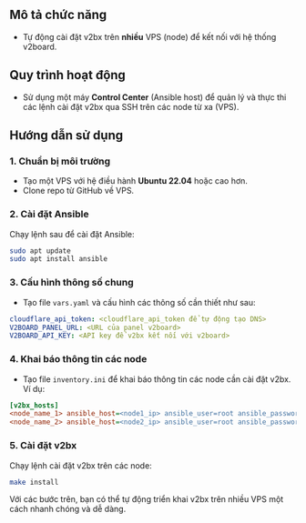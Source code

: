 ## Mô tả chức năng

- Tự động cài đặt v2bx trên **nhiều** VPS (node) để kết nối với hệ thống v2board.

## Quy trình hoạt động

- Sử dụng một máy **Control Center** (Ansible host) để quản lý và thực thi các lệnh cài đặt v2bx qua SSH trên các node từ xa (VPS).

## Hướng dẫn sử dụng

### 1. Chuẩn bị môi trường

- Tạo một VPS với hệ điều hành **Ubuntu 22.04** hoặc cao hơn.
- Clone repo từ GitHub về VPS.

### 2. Cài đặt Ansible

Chạy lệnh sau để cài đặt Ansible:

```bash
sudo apt update
sudo apt install ansible
```

### 3. Cấu hình thông số chung

- Tạo file `vars.yaml` và cấu hình các thông số cần thiết như sau:

```yaml
cloudflare_api_token: <cloudflare_api_token để tự động tạo DNS>
V2BOARD_PANEL_URL: <URL của panel v2board>
V2BOARD_API_KEY: <API key để v2bx kết nối với v2board>
```

### 4. Khai báo thông tin các node

- Tạo file `inventory.ini` để khai báo thông tin các node cần cài đặt v2bx. Ví dụ:

```ini
[v2bx_hosts]
<node_name_1> ansible_host=<node1_ip> ansible_user=root ansible_password=<node1_password> dns_record=<dns_record> dns_zone=<dns_zone> NODE_ID=<node_id trong v2board> PROTOCOL_TYPE="hysteria"
<node_name_2> ansible_host=<node2_ip> ansible_user=root ansible_password=<node2_password> dns_record=<dns_record> dns_zone=<dns_zone> NODE_ID=<node_id trong v2board> PROTOCOL_TYPE="vless"
```

### 5. Cài đặt v2bx

Chạy lệnh cài đặt v2bx trên các node:

```bash
make install
```

Với các bước trên, bạn có thể tự động triển khai v2bx trên nhiều VPS một cách nhanh chóng và dễ dàng.
